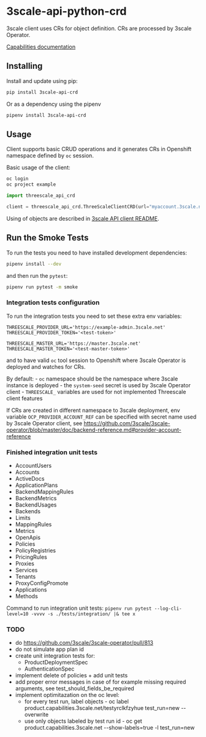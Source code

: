 # 3scale-api-python-crd

3scale client uses CRs for object definition. CRs are processed by 3scale Operator.

[Capabilities documentation](https://github.com/3scale/3scale-operator/blob/master/doc/operator-application-capabilities.md)

## Installing

Install and update using pip:

```bash
pip install 3scale-api-crd
```

Or as a dependency using the pipenv

```bash
pipenv install 3scale-api-crd
```

## Usage

Client supports basic CRUD operations and it generates CRs in Openshift namespace defined by `oc` session.

Basic usage of the client:

```bash
oc login
oc project example
```

```python
import threescale_api_crd

client = threescale_api_crd.ThreeScaleClientCRD(url="myaccount.3scale.net", token="secret_token", ssl_verify=True, ocp_provider_ref="secret_with_credentials")
```
Using of objects are described in [3scale API client README](https://github.com/3scale-qe/3scale-api-python/blob/master/README.md#usage).


## Run the Smoke Tests

To run the tests you need to have installed development dependencies:
```bash
pipenv install --dev
```

and then run the `pytest`:

```bash
pipenv run pytest -m smoke
```

### Integration tests configuration

To run the integration tests you need to set these extra env variables:
```
THREESCALE_PROVIDER_URL='https://example-admin.3scale.net'
THREESCALE_PROVIDER_TOKEN='<test-token>'

THREESCALE_MASTER_URL='https://master.3scale.net'
THREESCALE_MASTER_TOKEN='<test-master-token>'
```

and to have valid `oc` tool session to Openshift where 3scale Operator is deployed and watches for CRs.

By default:
    - `oc` namespace should be the namespace where 3scale instance is deployed
    - the `system-seed` secret is used by 3scale Operator client
    - `THREESCALE_` variables are used for not implemented Threescale client features

If CRs are created in different namespace to 3scale deployment, env variable 
`OCP_PROVIDER_ACCOUNT_REF` can be specified with secret name used by 3scale Operator client,
see https://github.com/3scale/3scale-operator/blob/master/doc/backend-reference.md#provider-account-reference

### Finished integration unit tests

- AccountUsers
- Accounts
- ActiveDocs
- ApplicationPlans
- BackendMappingRules
- BackendMetrics
- BackendUsages
- Backends
- Limits
- MappingRules
- Metrics
- OpenApis
- Policies
- PolicyRegistries
- PricingRules
- Proxies
- Services
- Tenants
- ProxyConfigPromote
- Applications
- Methods

Command to run integration unit tests: `pipenv run pytest --log-cli-level=10 -vvvv -s ./tests/integration/ |& tee x`
 
### TODO
- do https://github.com/3scale/3scale-operator/pull/813
- do not simulate app plan id
- create unit integration tests for:
  - ProductDeploymentSpec
  - AuthenticationSpec
- implement delete of policies + add unit tests
- add proper error messages in case of for example missing required arguments, see test_should_fields_be_required 
- implement optimitazation on the oc level:
  - for every test run, label objects - oc label product.capabilities.3scale.net/testyrclkfzyhue test_run=new --overwrite
  - use only objects labeled by test run id - oc get product.capabilities.3scale.net --show-labels=true -l test_run=new
